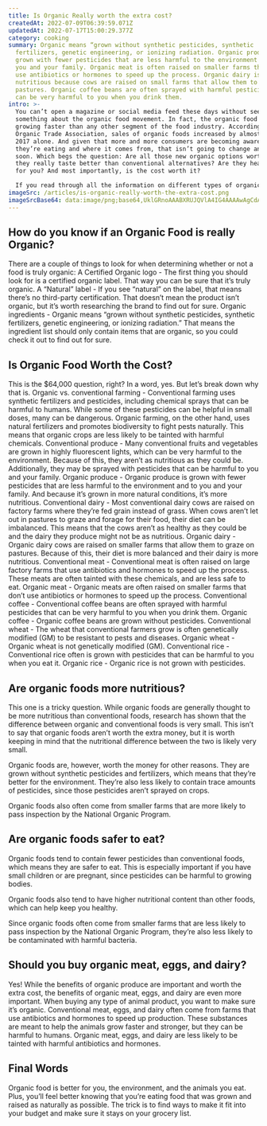 ```yaml
---
title: Is Organic Really worth the extra cost?
createdAt: 2022-07-09T06:39:59.071Z
updatedAt: 2022-07-17T15:00:29.377Z
category: cooking
summary: Organic means “grown without synthetic pesticides, synthetic
  fertilizers, genetic engineering, or ionizing radiation. Organic produce is
  grown with fewer pesticides that are less harmful to the environment and to
  you and your family. Organic meat is often raised on smaller farms that don’t
  use antibiotics or hormones to speed up the process. Organic dairy is more
  nutritious because cows are raised on small farms that allow them to graze on
  pastures. Organic coffee beans are often sprayed with harmful pesticides that
  can be very harmful to you when you drink them.
intro: >-
  You can’t open a magazine or social media feed these days without seeing
  something about the organic food movement. In fact, the organic food market is
  growing faster than any other segment of the food industry. According to the
  Organic Trade Association, sales of organic foods increased by almost 10% in
  2017 alone. And given that more and more consumers are becoming aware of what
  they’re eating and where it comes from, that isn’t going to change anytime
  soon. Which begs the question: Are all those new organic options worth it? Do
  they really taste better than conventional alternatives? Are they healthier
  for you? And most importantly, is the cost worth it? 

  If you read through all the information on different types of organic foods and their benefits, you might be feeling a little overwhelmed right now. That’s totally normal! But don’t fret—we have you covered with everything you need to know about whether or not organic is worth its hefty price tag.
imageSrc: /articles/is-organic-really-worth-the-extra-cost.png
imageSrcBase64: data:image/png;base64,UklGRnoAAABXRUJQVlA4IG4AAAAwAgCdASoKAAoAAUAmJZgCdAELz8L3TiEQOAD++le+e1I/g9czU48rySqvAaN1RodosxsjQ6277ljpjpBD6E+xLYSXyqEQwD/8HSV3iIrxb6E3enk+Cf+zz7hMX/0D31YblBHu/5qfWXgGP+eAAA==
---
```


## How do you know if an Organic Food is really Organic?

There are a couple of things to look for when determining whether or not a food is truly organic: A Certified Organic logo - The first thing you should look for is a certified organic label. That way you can be sure that it’s truly organic. A “Natural” label - If you see “natural” on the label, that means there’s no third-party certification. That doesn’t mean the product isn’t organic, but it’s worth researching the brand to find out for sure. Organic ingredients - Organic means “grown without synthetic pesticides, synthetic fertilizers, genetic engineering, or ionizing radiation.” That means the ingredient list should only contain items that are organic, so you could check it out to find out for sure.

## Is Organic Food Worth the Cost?

This is the $64,000 question, right? In a word, yes. But let’s break down why that is. Organic vs. conventional farming - Conventional farming uses synthetic fertilizers and pesticides, including chemical sprays that can be harmful to humans. While some of these pesticides can be helpful in small doses, many can be dangerous. Organic farming, on the other hand, uses natural fertilizers and promotes biodiversity to fight pests naturally. This means that organic crops are less likely to be tainted with harmful chemicals.
Conventional produce - Many conventional fruits and vegetables are grown in highly fluorescent lights, which can be very harmful to the environment. Because of this, they aren’t as nutritious as they could be. Additionally, they may be sprayed with pesticides that can be harmful to you and your family. Organic produce - Organic produce is grown with fewer pesticides that are less harmful to the environment and to you and your family. And because it’s grown in more natural conditions, it’s more nutritious.
Conventional dairy - Most conventional dairy cows are raised on factory farms where they’re fed grain instead of grass. When cows aren’t let out in pastures to graze and forage for their food, their diet can be imbalanced. This means that the cows aren’t as healthy as they could be and the dairy they produce might not be as nutritious. Organic dairy - Organic dairy cows are raised on smaller farms that allow them to graze on pastures. Because of this, their diet is more balanced and their dairy is more nutritious.
Conventional meat - Conventional meat is often raised on large factory farms that use antibiotics and hormones to speed up the process. These meats are often tainted with these chemicals, and are less safe to eat. Organic meat - Organic meats are often raised on smaller farms that don’t use antibiotics or hormones to speed up the process.
Conventional coffee - Conventional coffee beans are often sprayed with harmful pesticides that can be very harmful to you when you drink them. Organic coffee - Organic coffee beans are grown without pesticides.
Conventional wheat - The wheat that conventional farmers grow is often genetically modified (GM) to be resistant to pests and diseases. Organic wheat - Organic wheat is not genetically modified (GM).
Conventional rice - Conventional rice often is grown with pesticides that can be harmful to you when you eat it. Organic rice - Organic rice is not grown with pesticides.

## Are organic foods more nutritious?

This one is a tricky question. While organic foods are generally thought to be more nutritious than conventional foods, research has shown that the difference between organic and conventional foods is very small. This isn’t to say that organic foods aren’t worth the extra money, but it is worth keeping in mind that the nutritional difference between the two is likely very small.

Organic foods are, however, worth the money for other reasons. They are grown without synthetic pesticides and fertilizers, which means that they’re better for the environment. They’re also less likely to contain trace amounts of pesticides, since those pesticides aren’t sprayed on crops.

Organic foods also often come from smaller farms that are more likely to pass inspection by the National Organic Program.

## Are organic foods safer to eat?

Organic foods tend to contain fewer pesticides than conventional foods, which means they are safer to eat. This is especially important if you have small children or are pregnant, since pesticides can be harmful to growing bodies.

Organic foods also tend to have higher nutritional content than other foods, which can help keep you healthy.

Since organic foods often come from smaller farms that are less likely to pass inspection by the National Organic Program, they’re also less likely to be contaminated with harmful bacteria.

## Should you buy organic meat, eggs, and dairy?

Yes! While the benefits of organic produce are important and worth the extra cost, the benefits of organic meat, eggs, and dairy are even more important. When buying any type of animal product, you want to make sure it’s organic.
Conventional meat, eggs, and dairy often come from farms that use antibiotics and hormones to speed up production. These substances are meant to help the animals grow faster and stronger, but they can be harmful to humans. Organic meat, eggs, and dairy are less likely to be tainted with harmful antibiotics and hormones.

## Final Words

Organic food is better for you, the environment, and the animals you eat. Plus, you’ll feel better knowing that you’re eating food that was grown and raised as naturally as possible. The trick is to find ways to make it fit into your budget and make sure it stays on your grocery list.
